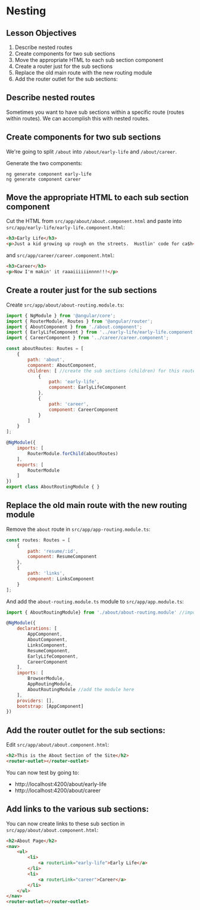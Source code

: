 # Nesting

## Lesson Objectives

1. Describe nested routes
1. Create components for two sub sections
1. Move the appropriate HTML to each sub section component
1. Create a router just for the sub sections
1. Replace the old main route with the new routing module
1. Add the router outlet for the sub sections:

## Describe nested routes

Sometimes you want to have sub sections within a specific route (routes within routes).  We can accomplish this with nested routes.

## Create components for two sub sections

We're going to split `/about` into `/about/early-life` and `/about/career`.

Generate the two components:

```
ng generate component early-life
ng generate component career
```

## Move the appropriate HTML to each sub section component

Cut the HTML from `src/app/about/about.component.html` and paste into `src/app/early-life/early-life.component.html`:

```html
<h3>Early Life</h3>
<p>Just a kid growing up rough on the streets.  Hustlin' code for ca$h</p>
```

and `src/app/career/career.component.html`:

```html
<h3>Career</h3>
<p>Now I'm makin' it raaaiiiiiinnnn!!!</p>
```

## Create a router just for the sub sections

Create `src/app/about/about-routing.module.ts`:

```javascript
import { NgModule } from '@angular/core';
import { RouterModule, Routes } from '@angular/router';
import { AboutComponent } from './about.component';
import { EarlyLifeComponent } from '../early-life/early-life.component';
import { CareerComponent } from '../career/career.component';

const aboutRoutes: Routes = [
    {
        path: 'about',
        component: AboutComponent,
        children: [ //create the sub sections (children) for this route
            {
                path: 'early-life',
                component: EarlyLifeComponent
            },
            {
                path: 'career',
                component: CareerComponent
            }
        ]
    }
];

@NgModule({
    imports: [
        RouterModule.forChild(aboutRoutes)
    ],
    exports: [
        RouterModule
    ]
})
export class AboutRoutingModule { }
```

## Replace the old main route with the new routing module

Remove the `about` route in `src/app/app-routing.module.ts`:

```javascript
const routes: Routes = [
    {
        path: 'resume/:id',
        component: ResumeComponent
    },
    {
        path: 'links',
        component: LinksComponent
    }
];
```

And add the `about-routing.module.ts` module to `src/app/app.module.ts`:

```javascript
import { AboutRoutingModule} from './about/about-routing.module' //import the new routing module

@NgModule({
    declarations: [
        AppComponent,
        AboutComponent,
        LinksComponent,
        ResumeComponent,
        EarlyLifeComponent,
        CareerComponent
    ],
    imports: [
        BrowserModule,
        AppRoutingModule,
        AboutRoutingModule //add the module here
    ],
    providers: [],
    bootstrap: [AppComponent]
})
```

## Add the router outlet for the sub sections:

Edit `src/app/about/about.component.html`:

```html
<h2>This is the About Section of the Site</h2>
<router-outlet></router-outlet>
```

You can now test by going to:

- http://localhost:4200/about/early-life
- http://localhost:4200/about/career

## Add links to the various sub sections:

You can now create links to these sub section in `src/app/about/about.component.html`:

```html
<h2>About Page</h2>
<nav>
    <ul>
        <li>
            <a routerLink="early-life">Early Life</a>
        </li>
        <li>
            <a routerLink="career">Career</a>
        </li>
    </ul>
</nav>
<router-outlet></router-outlet>
```
